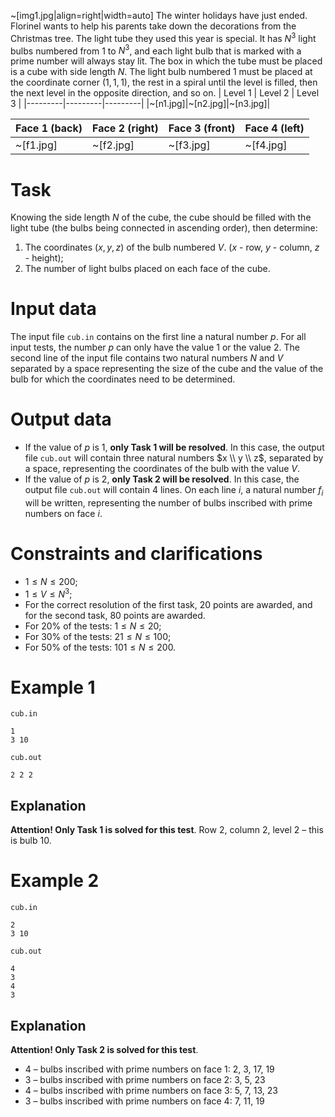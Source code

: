 ~[img1.jpg|align=right|width=auto] The winter holidays have just ended. Florinel wants to help his parents take down the decorations from the Christmas tree. The light tube they used this year is special. It has $N^3$ light bulbs numbered from 1 to $N^3$, and each light bulb that is marked with a prime number will always stay lit. The box in which the tube must be placed is a cube with side length $N$. The light bulb numbered 1 must be placed at the coordinate corner $(1,1,1)$, the rest in a spiral until the level is filled, then the next level in the opposite direction, and so on.
| Level 1 | Level 2 | Level 3 |
|---------|---------|---------|
|~[n1.jpg]|~[n2.jpg]|~[n3.jpg]|

| Face 1 (back) | Face 2 (right) | Face 3 (front) | Face 4 (left) |
|----------------|------------------|------------------|---------------|
|~[f1.jpg]|~[f2.jpg]|~[f3.jpg]|~[f4.jpg]|

# Task
Knowing the side length $N$ of the cube, the cube should be filled with the light tube (the bulbs being connected in ascending order), then determine:
1. The coordinates $(x,y,z)$ of the bulb numbered $V$. ($x$ - row, $y$ - column, $z$ - height);
2. The number of light bulbs placed on each face of the cube.

# Input data

The input file `cub.in` contains on the first line a natural number $p$. For all input tests, the number $p$ can only have the value $1$ or the value $2$. The second line of the input file contains two natural numbers $N$ and $V$ separated by a space representing the size of the cube and the value of the bulb for which the coordinates need to be determined.

# Output data

* If the value of $p$ is $1$, **only Task $1$ will be resolved**. In this case, the output file `cub.out` will contain three natural numbers $x \\ y \\ z$, separated by a space, representing the coordinates of the bulb with the value $V$.
* If the value of $p$ is $2$, **only Task $2$ will be resolved**. In this case, the output file `cub.out` will contain $4$ lines. On each line $i$, a natural number $f_i$ will be written, representing the number of bulbs inscribed with prime numbers on face $i$.

# Constraints and clarifications

* $1 \leq N \leq 200$;
* $1 \leq V \leq N^3$;
* For the correct resolution of the first task, 20 points are awarded, and for the second task, 80 points are awarded.
* For $20\%$ of the tests: $1 \leq N \leq 20$;
* For $30\%$ of the tests: $21 \leq N \leq 100$;
* For $50\%$ of the tests: $101 \leq N \leq 200$.

# Example 1

`cub.in`
```
1
3 10
```

`cub.out`
```
2 2 2
```

## Explanation

**Attention! Only Task 1 is solved for this test**. Row $2$, column $2$, level $2$ – this is bulb $10$.

# Example 2

`cub.in`
```
2
3 10
```

`cub.out`
```
4
3
4
3
```

## Explanation

**Attention! Only Task 2 is solved for this test**.
* $4$ – bulbs inscribed with prime numbers on face $1$: $2$, $3$, $17$, $19$
* $3$ – bulbs inscribed with prime numbers on face $2$: $3$, $5$, $23$
* $4$ – bulbs inscribed with prime numbers on face $3$: $5$, $7$, $13$, $23$
* $3$ – bulbs inscribed with prime numbers on face $4$: $7$, $11$, $19$